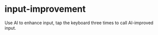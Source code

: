 # input-improvement
Use AI to enhance input, tap the keyboard three times to call AI-improved input.
